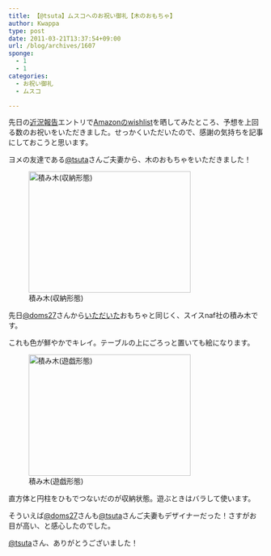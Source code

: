 ```yaml
---
title: 【@tsuta】ムスコへのお祝い御礼【木のおもちゃ】
author: Kwappa
type: post
date: 2011-03-21T13:37:54+09:00
url: /blog/archives/1607
sponge:
  - 1
  - 1
categories:
  - お祝い御礼
  - ムスコ

---
```

先日の<a href="http://www.kwappa.net/blog/archives/1533" target="_blank" rel="noopener noreferrer">近況報告</a>エントリで<a href="http://www.amazon.co.jp/registry/wishlist/63QLRH25XFYM/ref=cm_wl_rlist_go" target="_blank" rel="noopener noreferrer">Amazonのwishlist</a>を晒してみたところ、予想を上回る数のお祝いをいただきました。せっかくいただいたので、感謝の気持ちを記事にしておこうと思います。

ヨメの友達である<a href="http://twitter.com/tsuta" target="_blank" rel="noopener noreferrer">@tsuta</a>さんご夫妻から、木のおもちゃをいただきました！

<figure id="attachment_1608" aria-describedby="caption-attachment-1608" style="width: 320px" class="wp-caption aligncenter"><img src="/blog/images/2011/03/20110309_00.jpg" alt="積み木(収納形態)" title="積み木(収納形態)" width="320" height="240" class="size-medium wp-image-1608" /><figcaption id="caption-attachment-1608" class="wp-caption-text">積み木(収納形態)</figcaption></figure>

先日<a href="http://twitter.com/doms27" target="_blank" rel="noopener noreferrer">@doms27</a>さんから<a href="http://www.kwappa.net/blog/archives/1589" target="_blank" rel="noopener noreferrer">いただいた</a>おもちゃと同じく、スイスnaf社の積み木です。

これも色が鮮やかでキレイ。テーブルの上にごろっと置いても絵になります。

<figure id="attachment_1609" aria-describedby="caption-attachment-1609" style="width: 320px" class="wp-caption aligncenter"><img src="/blog/images/2011/03/20110309_01.jpg" alt="積み木(遊戯形態)" title="積み木(遊戯形態)" width="320" height="240" class="size-medium wp-image-1609" /><figcaption id="caption-attachment-1609" class="wp-caption-text">積み木(遊戯形態)</figcaption></figure>

直方体と円柱をひもでつないだのが収納状態。遊ぶときはバラして使います。

そういえば<a href="http://twitter.com/doms27" target="_blank" rel="noopener noreferrer">@doms27</a>さんも<a href="http://twitter.com/tsuta" target="_blank" rel="noopener noreferrer">@tsuta</a>さんご夫妻もデザイナーだった！さすがお目が高い、と感心したのでした。

<a href="http://twitter.com/tsuta" target="_blank" rel="noopener noreferrer">@tsuta</a>さん、ありがとうございました！
